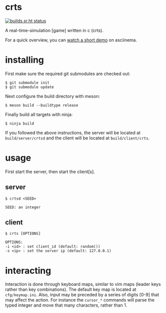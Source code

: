 # crts

[![builds.sr.ht status](https://builds.sr.ht/~lattis/crts.svg)](https://builds.sr.ht/~lattis/crts?)

A real-time-simulation [game] written in c (crts).

For a quick overview, you can [watch a short
demo](https://asciinema.org/a/310102) on asciinema.

# installing

First make sure the required git submodules are checked out:

```
$ git submodule init
$ git submodule update
```

Next configure the build directory with meson:

```
$ meson build --buildtype release
```

Finally build all targets with ninja:

```
$ ninja build
```

If you followed the above instructions, the server will be located at
`build/server/crtsd` and the client will be located at `build/client/crts`.

# usage

First start the server, then start the client[s].

## server

```
$ crtsd <SEED>

SEED: an integer
```

## client

```
$ crts [OPTIONS]

OPTIONS:
-i <id> : set client_id (default: random())
-s <ip> : set the server ip (default: 127.0.0.1)
```

# interacting

Interaction is done through keyboard maps, similar to vim maps (leader keys
rather than key combinations).  The default key map is located at
`cfg/keymap.ini`.  Also, input may be preceded by a series of digits [0-9] that
may affect the action.  For instance the `cursor_*` commands will parse the
typed integer and move that many characters, rather than 1.
